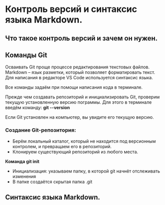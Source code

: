 # Контроль версий и синтаксис языка Markdown.

## Что такое контроль версий и зачем он нужен.

## Команды Git

Осваивать Git проще процессе редактирования текстовых файлов. Markdown – язык разметки, 
который позволяет форматировать текст. Для написания в редакторе VS Code используется 
синтаксис языка.

Все команды задаём при помощи написания кода в терминале.

Прежде чем создавать репозиторий и инициализировать Git, проверим текущую установленную 
версию пограммы. Для этого в терминале введём команду:
**git --version**

Если Git установлен на компьютер, вы увидите его текущую версию.

### **Создание Git-репозитория:**

- Берём локальный каталог, который не 
находится под версионным контролем, 
и превращаем его в репозиторий.
- Клонируем существующий репозиторий 
из любого места.

**Команда git init**
- Инициализация: указываем папку, в которой 
git начнёт отслеживать изменения
- В папке создаётся скрытая папка .git












## Синтаксис языка Markdown.


